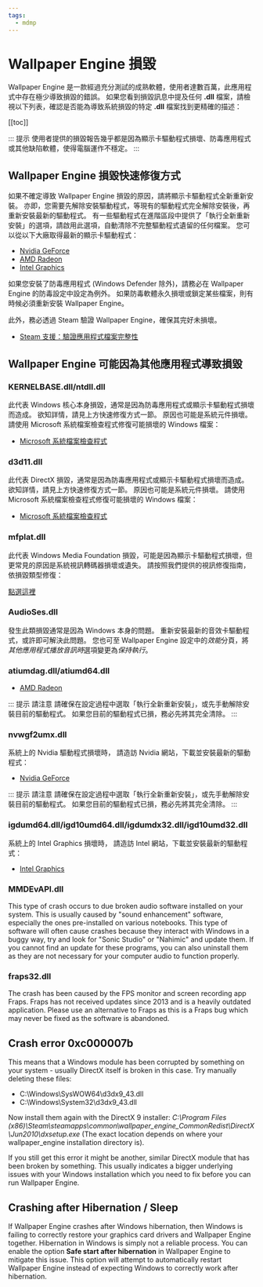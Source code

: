 ```yaml
---
tags:
  - mdmp
---
```


# Wallpaper Engine 損毀

Wallpaper Engine 是一款經過充分測試的成熟軟體，使用者達數百萬，此應用程式中存在極少導致損毀的錯誤。 如果您看到損毀訊息中提及任何 **.dll** 檔案，請檢視以下列表，確認是否能為導致系統損毀的特定 **.dll** 檔案找到更精確的描述：

[[toc]]

::: 提示 使用者提供的損毀報告幾乎都是因為顯示卡驅動程式損壞、防毒應用程式或其他缺陷軟體，使得電腦運作不穩定。 :::

## Wallpaper Engine 損毀快速修復方式

如果不確定導致 Wallpaper Engine 損毀的原因，請將顯示卡驅動程式全新重新安裝。 亦即，您需要先解除安裝驅動程式，等現有的驅動程式完全解除安裝後，再重新安裝最新的驅動程式。 有一些驅動程式在進階區段中提供了「執行全新重新安裝」的選項，請啟用此選項，自動清除不完整驅動程式遺留的任何檔案。 您可以從以下大廠取得最新的顯示卡驅動程式：

* [Nvidia GeForce](https://www.nvidia.com/Download/index.aspx)
* [AMD Radeon](https://www.amd.com/support)
* [Intel Graphics](https://downloadcenter.intel.com/product/80939/Graphics-Drivers)

如果您安裝了防毒應用程式 (Windows Defender 除外)，請務必在 Wallpaper Engine 的防毒設定中設定為例外。 如果防毒軟體永久損壞或鎖定某些檔案，則有時候必須重新安裝 Wallpaper Engine。

此外，務必透過 Steam 驗證 Wallpaper Engine，確保其完好未損壞。

* [Steam 支援：驗證應用程式檔案完整性](https://support.steampowered.com/kb_article.php?ref=2037-QEUH-3335)

## Wallpaper Engine 可能因為其他應用程式導致損毀

### KERNELBASE.dll/ntdll.dll

此代表 Windows 核心本身損毀，通常是因為防毒應用程式或顯示卡驅動程式損壞而造成。 欲知詳情，請見上方快速修復方式一節。 原因也可能是系統元件損壞。 請使用 Microsoft 系統檔案檢查程式修復可能損壞的 Windows 檔案：

* [Microsoft 系統檔案檢查程式](https://support.microsoft.com/en-us/help/929833/use-the-system-file-checker-tool-to-repair-missing-or-corrupted-system)

### d3d11.dll

此代表 DirectX 損毀，通常是因為防毒應用程式或顯示卡驅動程式損壞而造成。 欲知詳情，請見上方快速修復方式一節。 原因也可能是系統元件損壞。 請使用 Microsoft 系統檔案檢查程式修復可能損壞的 Windows 檔案：

* [Microsoft 系統檔案檢查程式](https://support.microsoft.com/en-us/help/929833/use-the-system-file-checker-tool-to-repair-missing-or-corrupted-system)

### mfplat.dll

此代表 Windows Media Foundation 損毀，可能是因為顯示卡驅動程式損壞，但更常見的原因是系統視訊轉碼器損壞或遺失。 請按照我們提供的視訊修復指南，依損毀類型修復：

[點選這裡](/noshow/notplaying.html)

### AudioSes.dll

發生此類損毀通常是因為 Windows 本身的問題。 重新安裝最新的音效卡驅動程式，或許即可解決此問題。 您也可至 Wallpaper Engine 設定中的*效能*分頁，將*其他應用程式播放音訊時*選項變更為*保持執行*。

### atiumdag.dll/atiumd64.dll

* [AMD Radeon](https://www.amd.com/support)

::: 提示 請注意 請確保在設定過程中選取「執行全新重新安裝」，或先手動解除安裝目前的驅動程式。 如果您目前的驅動程式已損，務必先將其完全清除。 :::

### nvwgf2umx.dll

系統上的 Nvidia 驅動程式損壞時， 請造訪 Nvidia 網站，下載並安裝最新的驅動程式：

* [Nvidia GeForce](https://www.nvidia.com/Download/index.aspx)

::: 提示 請注意 請確保在設定過程中選取「執行全新重新安裝」，或先手動解除安裝目前的驅動程式。 如果您目前的驅動程式已損，務必先將其完全清除。 :::

### igdumd64.dll/igd10umd64.dll/igdumdx32.dll/igd10umd32.dll

系統上的 Intel Graphics 損壞時， 請造訪 Intel 網站，下載並安裝最新的驅動程式：

* [Intel Graphics](https://downloadcenter.intel.com/product/80939/Graphics-Drivers)


### MMDEvAPI.dll

This type of crash occurs to due broken audio software installed on your system. This is usually caused by "sound enhancement" software, especially the ones pre-installed on various notebooks. This type of software will often cause crashes because they interact with Windows in a buggy way, try and look for "Sonic Studio" or "Nahimic" and update them. If you cannot find an update for these programs, you can also uninstall them as they are not necessary for your computer audio to function properly.

### fraps32.dll

The crash has been caused by the FPS monitor and screen recording app Fraps. Fraps has not received updates since 2013 and is a heavily outdated application. Please use an alternative to Fraps as this is a Fraps bug which may never be fixed as the software is abandoned.

## Crash error 0xc000007b

This means that a Windows module has been corrupted by something on your system - usually DirectX itself is broken in this case. Try manually deleting these files:

* C:\Windows\SysWOW64\d3dx9_43.dll
* C:\Windows\System32\d3dx9_43.dll

Now install them again with the DirectX 9 installer: *C:\Program Files (x86)\Steam\steamapps\common\wallpaper_engine\_CommonRedist\DirectX\Jun2010\dxsetup.exe* (The exact location depends on where your wallpaper_engine installation directory is).

If you still get this error it might be another, similar DirectX module that has been broken by something. This usually indicates a bigger underlying issues with your Windows installation which you need to fix before you can run Wallpaper Engine.

## Crashing after Hibernation / Sleep

If Wallpaper Engine crashes after Windows hibernation, then Windows is failing to correctly restore your graphics card drivers and Wallpaper Engine together. Hibernation in Windows is simply not a reliable process. You can enable the option **Safe start after hibernation** in Wallpaper Engine to mitigate this issue. This option will attempt to automatically restart Wallpaper Engine instead of expecting Windows to correctly work after hibernation.